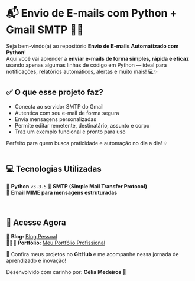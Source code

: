 # 📬 Envio de E-mails com Python + Gmail SMTP 🚀📧

Seja bem-vindo(a) ao repositório **Envio de E-mails Automatizado com Python**!  
Aqui você vai aprender a **enviar e-mails de forma simples, rápida e eficaz** usando apenas algumas linhas de código em Python — ideal para notificações, relatórios automáticos, alertas e muito mais! 💻✨

## ✅ O que esse projeto faz?

- Conecta ao servidor SMTP do Gmail
- Autentica com seu e-mail de forma segura
- Envia mensagens personalizadas
- Permite editar remetente, destinatário, assunto e corpo
- Traz um exemplo funcional e pronto para uso

Perfeito para quem busca praticidade e automação no dia a dia! 💡  
<br>

## 💻 Tecnologias Utilizadas

🐍 **Python** `v3.3.5`
📡 **SMTP (Simple Mail Transfer Protocol)**  
📧 **Email MIME para mensagens estruturadas**

<br>

## 🔗 Acesse Agora

📢 **Blog:** [Blog Pessoal](https://tiexperient-blog.netlify.app/)  
👩🏼‍💻 **Portfólio:** [Meu Portfólio Profissional](https://ti-experient.netlify.app/)

📌 Confira meus projetos no **GitHub** e me acompanhe nessa jornada de aprendizado e inovação!  

Desenvolvido com carinho por: **Célia Medeiros** 💛
